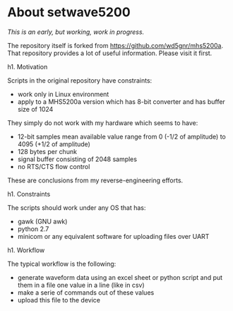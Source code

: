 About setwave5200
=================

*This is an early, but working, work in progress.*

The repository itself is forked from https://github.com/wd5gnr/mhs5200a. That repository provides a lot of useful information. Please visit it first.

h1. Motivation

Scripts in the original repository have constraints:

* work only in Linux environment
* apply to a MHS5200a version which has 8-bit converter and has buffer size of 1024

They simply do not work with my hardware which seems to have:

* 12-bit samples mean available value range from 0 (-1/2 of amplitude) to 4095 (+1/2 of amplitude)
* 128 bytes per chunk
* signal buffer consisting of 2048 samples
* no RTS/CTS flow control

These are conclusions from my reverse-engineering efforts.

h1. Constraints

The scripts should work under any OS that has:

* gawk (GNU awk) 
* python 2.7
* minicom or any equivalent software for uploading files over UART

h1. Workflow

The typical workflow is the following:

* generate waveform data using an excel sheet or python script and put them in a file one value in a line (like in csv)
* make a serie of commands out of these values
* upload this file to the device
